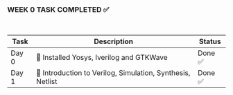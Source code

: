 ### WEEK 0 TASK COMPLETED ✅

<br> 

| Task   | Description                              | Status  |
|--------|------------------------------------------|---------|
| Day 0 | 🔨 Installed Yosys, Iverilog and GTKWave | Done ✅ |
| Day 1 | 🔨 Introduction to Verilog, Simulation, Synthesis, Netlist | Done ✅ |
